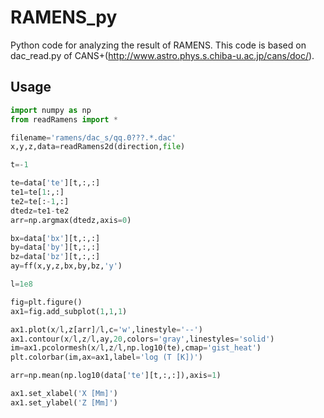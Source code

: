 # RAMENS_py
Python code for analyzing the result of RAMENS. This code is based on dac_read.py of CANS+(http://www.astro.phys.s.chiba-u.ac.jp/cans/doc/).

## Usage

```python
import numpy as np
from readRamens import *

filename='ramens/dac_s/qq.0???.*.dac'
x,y,z,data=readRamens2d(direction,file)

t=-1

te=data['te'][t,:,:]
te1=te[1:,:]
te2=te[:-1,:]
dtedz=te1-te2
arr=np.argmax(dtedz,axis=0)

bx=data['bx'][t,:,:]
by=data['by'][t,:,:]
bz=data['bz'][t,:,:]
ay=ff(x,y,z,bx,by,bz,'y')

l=1e8

fig=plt.figure()
ax1=fig.add_subplot(1,1,1)

ax1.plot(x/l,z[arr]/l,c='w',linestyle='--')
ax1.contour(x/l,z/l,ay,20,colors='gray',linestyles='solid')
im=ax1.pcolormesh(x/l,z/l,np.log10(te),cmap='gist_heat')
plt.colorbar(im,ax=ax1,label='log (T [K])')

arr=np.mean(np.log10(data['te'][t,:,:]),axis=1)

ax1.set_xlabel('X [Mm]')
ax1.set_ylabel('Z [Mm]')
```
